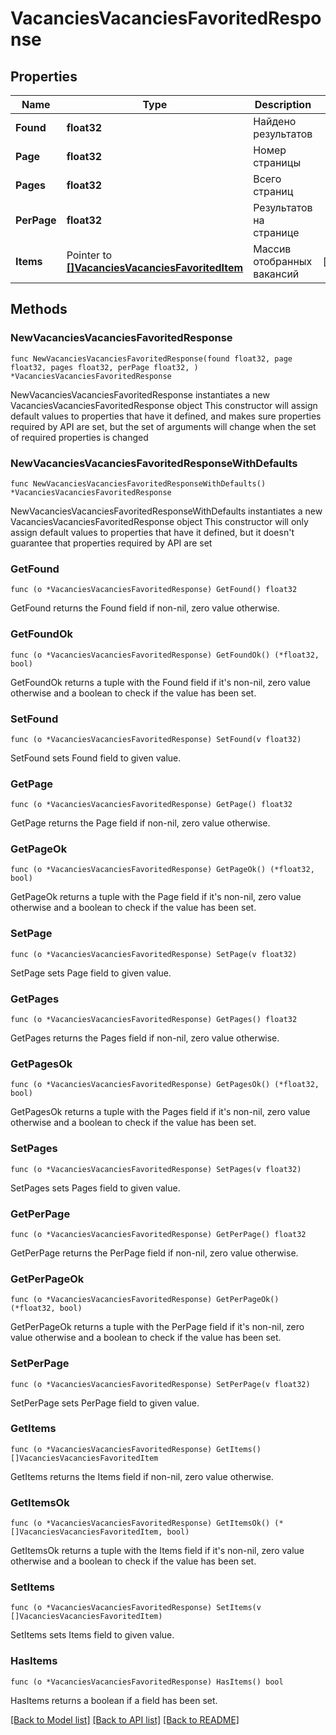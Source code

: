 # VacanciesVacanciesFavoritedResponse

## Properties

Name | Type | Description | Notes
------------ | ------------- | ------------- | -------------
**Found** | **float32** | Найдено результатов | 
**Page** | **float32** | Номер страницы | 
**Pages** | **float32** | Всего страниц | 
**PerPage** | **float32** | Результатов на странице | 
**Items** | Pointer to [**[]VacanciesVacanciesFavoritedItem**](VacanciesVacanciesFavoritedItem.md) | Массив отобранных вакансий | [optional] 

## Methods

### NewVacanciesVacanciesFavoritedResponse

`func NewVacanciesVacanciesFavoritedResponse(found float32, page float32, pages float32, perPage float32, ) *VacanciesVacanciesFavoritedResponse`

NewVacanciesVacanciesFavoritedResponse instantiates a new VacanciesVacanciesFavoritedResponse object
This constructor will assign default values to properties that have it defined,
and makes sure properties required by API are set, but the set of arguments
will change when the set of required properties is changed

### NewVacanciesVacanciesFavoritedResponseWithDefaults

`func NewVacanciesVacanciesFavoritedResponseWithDefaults() *VacanciesVacanciesFavoritedResponse`

NewVacanciesVacanciesFavoritedResponseWithDefaults instantiates a new VacanciesVacanciesFavoritedResponse object
This constructor will only assign default values to properties that have it defined,
but it doesn't guarantee that properties required by API are set

### GetFound

`func (o *VacanciesVacanciesFavoritedResponse) GetFound() float32`

GetFound returns the Found field if non-nil, zero value otherwise.

### GetFoundOk

`func (o *VacanciesVacanciesFavoritedResponse) GetFoundOk() (*float32, bool)`

GetFoundOk returns a tuple with the Found field if it's non-nil, zero value otherwise
and a boolean to check if the value has been set.

### SetFound

`func (o *VacanciesVacanciesFavoritedResponse) SetFound(v float32)`

SetFound sets Found field to given value.


### GetPage

`func (o *VacanciesVacanciesFavoritedResponse) GetPage() float32`

GetPage returns the Page field if non-nil, zero value otherwise.

### GetPageOk

`func (o *VacanciesVacanciesFavoritedResponse) GetPageOk() (*float32, bool)`

GetPageOk returns a tuple with the Page field if it's non-nil, zero value otherwise
and a boolean to check if the value has been set.

### SetPage

`func (o *VacanciesVacanciesFavoritedResponse) SetPage(v float32)`

SetPage sets Page field to given value.


### GetPages

`func (o *VacanciesVacanciesFavoritedResponse) GetPages() float32`

GetPages returns the Pages field if non-nil, zero value otherwise.

### GetPagesOk

`func (o *VacanciesVacanciesFavoritedResponse) GetPagesOk() (*float32, bool)`

GetPagesOk returns a tuple with the Pages field if it's non-nil, zero value otherwise
and a boolean to check if the value has been set.

### SetPages

`func (o *VacanciesVacanciesFavoritedResponse) SetPages(v float32)`

SetPages sets Pages field to given value.


### GetPerPage

`func (o *VacanciesVacanciesFavoritedResponse) GetPerPage() float32`

GetPerPage returns the PerPage field if non-nil, zero value otherwise.

### GetPerPageOk

`func (o *VacanciesVacanciesFavoritedResponse) GetPerPageOk() (*float32, bool)`

GetPerPageOk returns a tuple with the PerPage field if it's non-nil, zero value otherwise
and a boolean to check if the value has been set.

### SetPerPage

`func (o *VacanciesVacanciesFavoritedResponse) SetPerPage(v float32)`

SetPerPage sets PerPage field to given value.


### GetItems

`func (o *VacanciesVacanciesFavoritedResponse) GetItems() []VacanciesVacanciesFavoritedItem`

GetItems returns the Items field if non-nil, zero value otherwise.

### GetItemsOk

`func (o *VacanciesVacanciesFavoritedResponse) GetItemsOk() (*[]VacanciesVacanciesFavoritedItem, bool)`

GetItemsOk returns a tuple with the Items field if it's non-nil, zero value otherwise
and a boolean to check if the value has been set.

### SetItems

`func (o *VacanciesVacanciesFavoritedResponse) SetItems(v []VacanciesVacanciesFavoritedItem)`

SetItems sets Items field to given value.

### HasItems

`func (o *VacanciesVacanciesFavoritedResponse) HasItems() bool`

HasItems returns a boolean if a field has been set.


[[Back to Model list]](../README.md#documentation-for-models) [[Back to API list]](../README.md#documentation-for-api-endpoints) [[Back to README]](../README.md)


